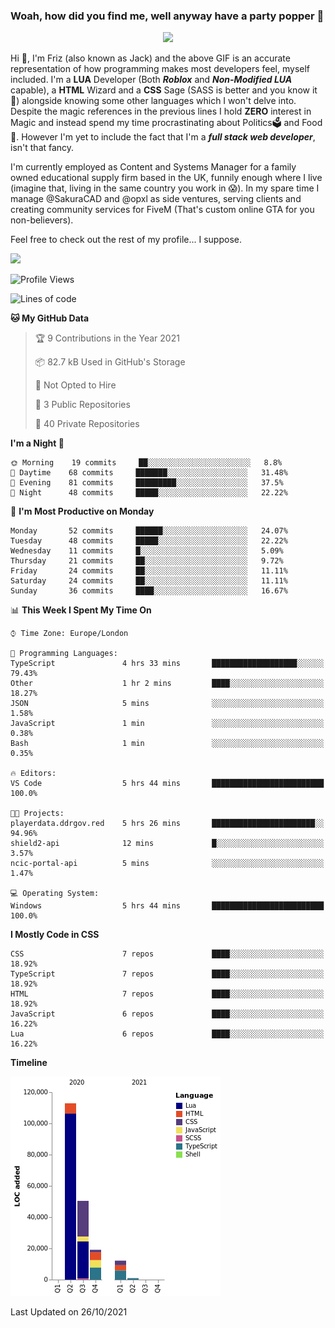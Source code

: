 ### Woah, how did you find me, well anyway have a party popper 🎉

<p align="center">
  <img  src="https://66.media.tumblr.com/d2766024a15e8c140bf20f314664eed2/d1615166bf58615c-d8/s400x600/aabc473a64edc43599d5345fd1e9e792d66ecc48.gifv">
</p>

Hi :wave:, I'm Friz (also known as Jack) and the above GIF is an accurate representation of how programming makes most developers feel, myself included. I'm a **LUA** Developer (Both ***Roblox*** and ***Non-Modified LUA*** capable), a **HTML** Wizard and a **CSS** Sage (SASS is better and you know it :pray:) alongside knowing some other languages which I won't delve into. Despite the magic references in the previous lines I hold **ZERO** interest in Magic and instead spend my time procrastinating about Politics🗳️ and Food🍔. However I'm yet to include the fact that I'm a ***full stack web developer***, isn't that fancy.

I'm currently employed as Content and Systems Manager for a family owned educational supply firm based in the UK, funnily enough where I live (imagine that, living in the same country you work in 😱). In my spare time I manage @SakuraCAD and @opxl as side ventures, serving clients and creating community services for FiveM (That's custom online GTA for you non-believers).

Feel free to check out the rest of my profile... I suppose.

<a href="https://github.com/anuraghazra/github-readme-stats">
  <img  src="https://github-readme-stats.vercel.app/api?username=JackOPXL&count_private=true&show_icons=true&theme=tokyonight" />
</a>



<!--START_SECTION:waka-->
![Profile Views](http://img.shields.io/badge/Profile%20Views-3-blue)

![Lines of code](https://img.shields.io/badge/From%20Hello%20World%20I%27ve%20Written-202079%20lines%20of%20code-blue)

**🐱 My GitHub Data** 

> 🏆 9 Contributions in the Year 2021
 > 
> 📦 82.7 kB Used in GitHub's Storage 
 > 
> 🚫 Not Opted to Hire
 > 
> 📜 3 Public Repositories 
 > 
> 🔑 40 Private Repositories  
 > 
**I'm a Night 🦉** 

```text
🌞 Morning    19 commits     ██░░░░░░░░░░░░░░░░░░░░░░░   8.8% 
🌆 Daytime    68 commits     ███████░░░░░░░░░░░░░░░░░░   31.48% 
🌃 Evening    81 commits     █████████░░░░░░░░░░░░░░░░   37.5% 
🌙 Night      48 commits     █████░░░░░░░░░░░░░░░░░░░░   22.22%

```
📅 **I'm Most Productive on Monday** 

```text
Monday       52 commits     ██████░░░░░░░░░░░░░░░░░░░   24.07% 
Tuesday      48 commits     █████░░░░░░░░░░░░░░░░░░░░   22.22% 
Wednesday    11 commits     █░░░░░░░░░░░░░░░░░░░░░░░░   5.09% 
Thursday     21 commits     ██░░░░░░░░░░░░░░░░░░░░░░░   9.72% 
Friday       24 commits     ██░░░░░░░░░░░░░░░░░░░░░░░   11.11% 
Saturday     24 commits     ██░░░░░░░░░░░░░░░░░░░░░░░   11.11% 
Sunday       36 commits     ████░░░░░░░░░░░░░░░░░░░░░   16.67%

```


📊 **This Week I Spent My Time On** 

```text
⌚︎ Time Zone: Europe/London

💬 Programming Languages: 
TypeScript               4 hrs 33 mins       ███████████████████░░░░░░   79.43% 
Other                    1 hr 2 mins         ████░░░░░░░░░░░░░░░░░░░░░   18.27% 
JSON                     5 mins              ░░░░░░░░░░░░░░░░░░░░░░░░░   1.58% 
JavaScript               1 min               ░░░░░░░░░░░░░░░░░░░░░░░░░   0.38% 
Bash                     1 min               ░░░░░░░░░░░░░░░░░░░░░░░░░   0.35%

🔥 Editors: 
VS Code                  5 hrs 44 mins       █████████████████████████   100.0%

🐱‍💻 Projects: 
playerdata.ddrgov.red    5 hrs 26 mins       ███████████████████████░░   94.96% 
shield2-api              12 mins             █░░░░░░░░░░░░░░░░░░░░░░░░   3.57% 
ncic-portal-api          5 mins              ░░░░░░░░░░░░░░░░░░░░░░░░░   1.47%

💻 Operating System: 
Windows                  5 hrs 44 mins       █████████████████████████   100.0%

```

**I Mostly Code in CSS** 

```text
CSS                      7 repos             ████░░░░░░░░░░░░░░░░░░░░░   18.92% 
TypeScript               7 repos             ████░░░░░░░░░░░░░░░░░░░░░   18.92% 
HTML                     7 repos             ████░░░░░░░░░░░░░░░░░░░░░   18.92% 
JavaScript               6 repos             ████░░░░░░░░░░░░░░░░░░░░░   16.22% 
Lua                      6 repos             ████░░░░░░░░░░░░░░░░░░░░░   16.22%

```


**Timeline**

![Chart not found](https://raw.githubusercontent.com/JackOPXL/JackOPXL/master/charts/bar_graph.png) 


 Last Updated on 26/10/2021
<!--END_SECTION:waka-->

